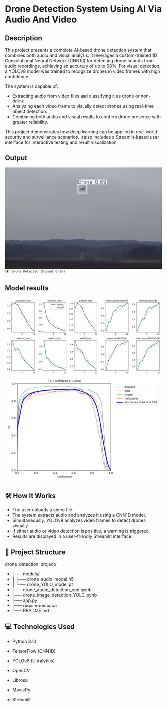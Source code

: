 # Drone Detection System Using AI Via Audio And Video

## Description

This project presents a complete AI-based drone detection system that combines both audio and visual analysis. It leverages a custom-trained 1D Convolutional Neural Network (CNN1D) for detecting drone sounds from audio recordings, achieving an accuracy of up to 98%. For visual detection, a YOLOv8 model was trained to recognize drones in video frames with high confidence.

The system is capable of:
- Extracting audio from video files and classifying it as drone or non-drone.
- Analyzing each video frame to visually detect drones using real-time object detection.
- Combining both audio and visual results to confirm drone presence with greater reliability.

This project demonstrates how deep learning can be applied in real-world security and surveillance scenarios. It also includes a Streamlit-based user interface for interactive testing and result visualization.

## Output
![Result](output/Capture.PNG)
## Model results
![Result](output/results.png)
![Result](output/F1_curve.png)

## 🛠️ How It Works

- The user uploads a video file.
- The system extracts audio and analyzes it using a CNN1D model.
- Simultaneously, YOLOv8 analyzes video frames to detect drones visually.
- If either audio or video detection is positive, a warning is triggered.
- Results are displayed in a user-friendly Streamlit interface.


## 🚀 Project Structure

drone_detection_project/
- ├── models/
- │ ├── drone_audio_model.h5
- │ └── drone_YOLO_model.pt
- ├── drone_audio_detection_cnn.ipynb
- ├── drone_image_detection_YOLO.ipynb
- ├── app.py
- ├── requirements.txt
- └── README.md

## 💻 Technologies Used

- Python 3.10

- TensorFlow (CNN1D)

- YOLOv8 (Ultralytics)

- OpenCV

- Librosa

- MoviePy

- Streamlit

